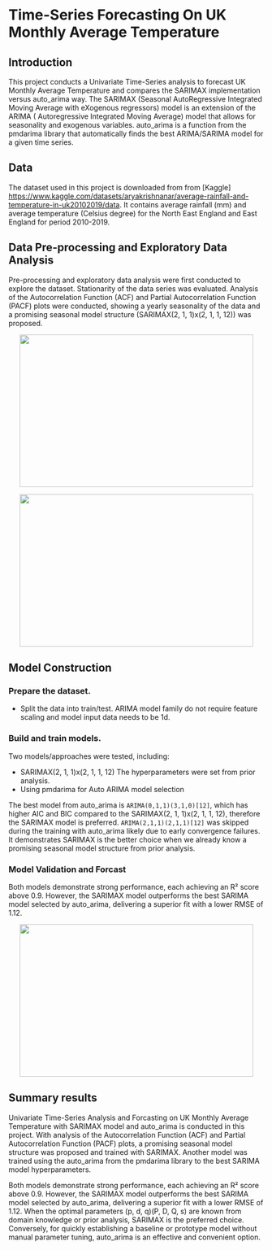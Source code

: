 # Time-Series Forecasting On UK Monthly Average Temperature
## Introduction 
This project conducts a Univariate Time-Series analysis to forecast UK Monthly Average Temperature and compares the SARIMAX implementation versus auto_arima way. The SARIMAX (Seasonal AutoRegressive Integrated Moving Average with eXogenous regressors) model is an extension of the ARIMA ( Autoregressive Integrated Moving Average) model that allows for seasonality and exogenous variables. auto_arima is a function from the pmdarima library that automatically finds the best ARIMA/SARIMA model for a given time series.

## Data 
The dataset used in this project is downloaded from from [Kaggle]  https://www.kaggle.com/datasets/aryakrishnanar/average-rainfall-and-temperature-in-uk20102019/data. It contains average rainfall (mm) and average temperature (Celsius degree) for the North East England and East England for period 2010-2019.

## Data Pre-processing and Exploratory Data Analysis
Pre-processing and exploratory data analysis were first conducted to explore the dataset. Stationarity of the data series was evaluated. Analysis of the Autocorrelation Function (ACF) and Partial Autocorrelation Function (PACF) plots were conducted, showing a yearly seasonality of the data and a promising seasonal model structure (SARIMAX(2, 1, 1)x(2, 1, 1, 12)) was proposed. 
<p align="center">
  <img width="460" height="300" src="https://github.com/JShi12/Time-Series-Forecasting-On-UK-Monthly-Average-Temperature/tree/main/Images/Temperature_ACF_PACF.jpg">
</p>

<p align="center">
  <img width="460" height="300" src="https://github.com/JShi12/Time-Series-Forecasting-On-UK-Monthly-Average-Temperature/tree/main/Images/temp_difference_acf_pacf.jpg">
</p>

## Model Construction
### Prepare the dataset. 
* Split the data into train/test. ARIMA model family do not require feature scaling and model input data needs to be 1d. 

### Build and train models. 
Two models/approaches were tested, including:
* SARIMAX(2, 1, 1)x(2, 1, 1, 12)
  The hyperparameters were set from prior analysis.
* Using pmdarima for Auto ARIMA model selection


The best model from auto_arima is `ARIMA(0,1,1)(3,1,0)[12]`, which has higher AIC and BIC compared to the SARIMAX(2, 1, 1)x(2, 1, 1, 12), therefore the SARIMAX model is preferred. `ARIMA(2,1,1)(2,1,1)[12]` was skipped during the training with auto_arima likely due to early convergence failures. It demonstrates SARIMAX is the better choice when we already know a promising seasonal model structure from prior analysis.  
### Model Validation and Forcast
Both models demonstrate strong performance, each achieving an R² score above 0.9. However, the SARIMAX model outperforms the best SARIMA model selected by auto_arima, delivering a superior fit with a lower RMSE of 1.12.

<p align="center">
  <img width="460" height="300" src="https://github.com/JShi12/Time-Series-Forecasting-On-UK-Monthly-Average-Temperature/tree/main/Images/Temperature_Fitting_and_Predictions.jpg">
</p>

## Summary results 

Univariate Time-Series Analysis and Forcasting on UK Monthly Average Temperature with SARIMAX model and auto_arima is conducted in this project. With analysis of the Autocorrelation Function (ACF) and Partial Autocorrelation Function (PACF) plots, a promising seasonal model structure was proposed and trained with SARIMAX. Another model was trained using the auto_arima from the pmdarima library to the best SARIMA model hyperparameters.

Both models demonstrate strong performance, each achieving an R² score above 0.9. However, the SARIMAX model outperforms the best SARIMA model selected by auto_arima, delivering a superior fit with a lower RMSE of 1.12. When the optimal parameters (p, d, q)(P, D, Q, s) are known from domain knowledge or prior analysis, SARIMAX is the preferred choice. Conversely, for quickly establishing a baseline or prototype model without manual parameter tuning, auto_arima is an effective and convenient option.
